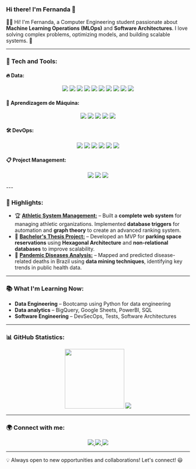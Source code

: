 ### Hi there! I'm Fernanda 👋

👩‍💻 Hi! I'm Fernanda, a Computer Engineering student passionate about **Machine Learning Operations (MLOps)** and **Software Architectures**. I love solving complex problems, optimizing models, and building scalable systems. 🚀  

---

### 🚀 Tech and Tools:

#### 🔥 Data:
<p align="center">
  <img src="https://img.shields.io/badge/-Python-3776AB?style=flat-square&logo=python&logoColor=white" />
  <img src="https://img.shields.io/badge/-Pandas-150458?style=flat-square&logo=pandas&logoColor=white" />
  <img src="https://img.shields.io/badge/-Matplotlib-11557C?style=flat-square&logo=python&logoColor=white" />
  <img src="https://img.shields.io/badge/-SQL-4479A1?style=flat-square&logo=postgresql&logoColor=white" />
  <img src="https://img.shields.io/badge/Seaborn-5A9BD4?style=flat-square&logo=seaborn&logoColor=white" />
  <img src="https://img.shields.io/badge/-Jupyter-F37626?style=flat-square&logo=jupyter&logoColor=white" />
  <img src="https://img.shields.io/badge/Power%20BI-F2C811?style=flat-square&logo=powerbi&logoColor=black">
  <img src="https://img.shields.io/badge/BigQuery-4285F4?style=flat-square&logo=googlebigquery&logoColor=white">
  <img src="https://img.shields.io/badge/Google%20Sheets-34A853?style=flat-square&logo=googlesheets&logoColor=white">
  <img src="https://img.shields.io/badge/Excel-217346?style=flat-square&logo=microsoftexcel&logoColor=white">
</p>

#### 🧠 Aprendizagem de Máquina:
<p align="center">
  <img src="https://img.shields.io/badge/-TensorFlow-FF6F00?style=flat-square&logo=tensorflow&logoColor=white" />
  <img src="https://img.shields.io/badge/scikit--learn-F7931E?style=flat-square&logo=scikit-learn&logoColor=white" />
  <img src="https://img.shields.io/badge/-YOLO-00FFFF?style=flat-square&logo=yolo&logoColor=black" />
  <img src="https://img.shields.io/badge/Hugging%20Face-FFC000?style=flat-square&logo=huggingface&logoColor=black" />
  <img src="https://img.shields.io/badge/MLflow-0098BD?style=flat-square&logo=mlflow&logoColor=white" />
</p>

#### 🛠️ DevOps:
<p align="center">
  <img src="https://img.shields.io/badge/-C%23-239120?style=flat-square&logo=csharp&logoColor=white" />
  <img src="https://img.shields.io/badge/.NET-512BD4?style=flat-square&logo=dotnet&logoColor=white" />
  <img src="https://img.shields.io/badge/-Git-F05032?style=flat-square&logo=git&logoColor=white" />
  <img src="https://img.shields.io/badge/-GitHub-181717?style=flat-square&logo=github&logoColor=white" />
  <img src="https://img.shields.io/badge/-GitLab-FC6D26?style=flat-square&logo=gitlab&logoColor=white" />
  <img src="https://img.shields.io/badge/-VS%20Code-007ACC?style=flat-square&logo=visualstudiocode&logoColor=white" />
</p>

#### 📋 Project Management:
<p align="center">
    <img src="https://img.shields.io/badge/GitHub%20Projects-181717?style=flat-square&logo=github&logoColor=white" />
  <img src="https://img.shields.io/badge/ClickUp-7B68EE?style=flat-square&logo=clickup&logoColor=white" />
  <img src="https://img.shields.io/badge/Azure%20Boards-0078D4?style=flat-square&logo=azuredevops&logoColor=white" />
</p>
---

### 📌 Highlights:

- 🏆 [**Athletic System Management:**](https://github.com/Pecas-Projects/back-atletica) – Built a **complete web system** for managing athletic organizations. Implemented **database triggers** for automation and **graph theory** to create an advanced ranking system.
- 🚗 [**Bachelor's Thesis Project:**](https://github.com/DreamTeamJOJO/theoprax_backend) – Developed an MVP for **parking space reservations** using **Hexagonal Architecture** and **non-relational databases** to improve scalability.
- 🌳 [**Pandemic Diseases Analysis:**](https://github.com/fernandanlisboa/DataMiningPI) – Mapped and predicted disease-related deaths in Brazil using **data mining techniques**, identifying key trends in public health data.

---

### 📚 What I'm Learning Now:
- **Data Engineering** – Bootcamp using Python for data engineering
- **Data analytics** – BigQuery, Google Sheets, PowerBI, SQL
- **Software Engineering** – DevSecOps, Tests, Software Architectures

---

### 📊 GitHub Statistics:

<p align="center">
  <img src="https://github-readme-stats.vercel.app/api?username=fernandanlisboa&show_icons=true&theme=radical" height="163px" />
  <span style="margin: 50 px;"></span>
  <img src="https://github-readme-stats.vercel.app/api/top-langs/?username=fernandanlisboa&layout=compact&langs_count=6&theme=radical"  />
</p>


---

### 🌍 Connect with me:

<p align="center">
  <a href="https://www.linkedin.com/in/fernandanlisboa/">
    <img src="https://img.shields.io/badge/-LinkedIn-blue?style=flat-square&logo=Linkedin&logoColor=white" />
  </a>
  <a href="https://www.kaggle.com/fernandalisboa">
  <img src="https://img.shields.io/badge/Kaggle-20BEFF?style=flat-square&logo=Kaggle&logoColor=white" />
  </a>
  <a href="URL_DO_PORTFOLIO">
    <img src="https://img.shields.io/badge/-Portf%C3%B3lio-black?style=flat-square&logo=react&logoColor=white" />
  </a>
</p>

---

💡 Always open to new opportunities and collaborations! Let's connect! 😃
